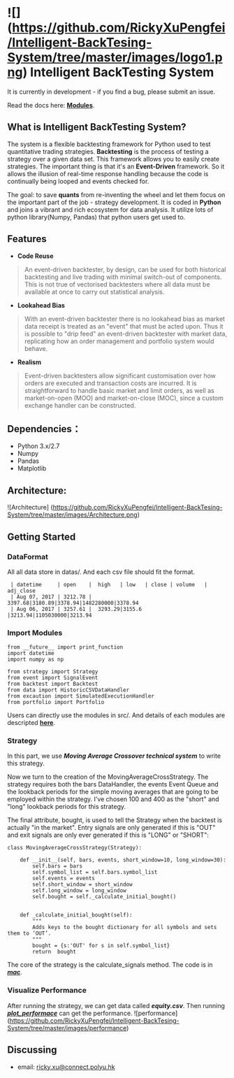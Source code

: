 ![] (https://github.com/RickyXuPengfei/Intelligent-BackTesing-System/tree/master/images/logo1.png)
Intelligent BackTesting System
==============================

It is currently in development - if you find a bug, please submit an issue.

Read the docs here: **[Modules](docs/html/index.html)**.

What is Intelligent BackTesting System?
-----------

The system is a flexible backtesting framework for Python used to test quantitative
trading strategies. **Backtesting** is the process of testing a strategy over a given 
data set. This framework allows you to easily create strategies. The important thing is that it's an **Event-Driven** framework. So it allows the illusion of real-time response handling because the code is continually being looped and events checked for. 

The goal: to save **quants** from re-inventing the wheel and let them focus on the 
important part of the job - strategy development. It is coded in **Python** and joins a vibrant and rich ecosystem for data analysis. It utilize lots of python library(Numpy, Pandas) that python users get used to. 


Features
---------

* **Code Reuse**
> An event-driven backtester, by design, can be used for both historical backtesting and live trading with minimal switch-out of components. This is 	not true of vectorised backtesters where all data must be available at once 	to carry out statistical analysis.

* **Lookahead Bias**
>    With an event-driven backtester there is no lookahead bias as market data receipt is treated as an "event" that must be acted upon. Thus it is possible to "drip feed" an event-driven backtester with market data, replicating how an order management and portfolio system would behave.

* **Realism**
> Event-driven backtesters allow significant customisation over how orders are executed and transaction costs are incurred. It is straightforward to handle basic market and limit orders, as well as market-on-open (MOO) and market-on-close (MOC), since a custom exchange handler can be constructed.

## Dependencies：

* Python 3.x/2.7 
* Numpy
* Pandas
* Matplotlib

## Architecture:
![Architecture] (https://github.com/RickyXuPengfei/Intelligent-BackTesing-System/tree/master/images/Architecture.png)


Getting Started
---------------

### DataFormat

 All all data store in datas/. And each csv file should fit the format.
 
	 | datetime     | open    |  high   | low   | close | volume   | adj_close
     | Aug 07, 2017 | 3212.78 |  3397.68|3180.89|3378.94|1482280000|3378.94
     | Aug 06, 2017 | 3257.61 |  3293.29|3155.6 |3213.94|1105030000|3213.94
    
    
### Import Modules
```
from __future__ import print_function
import datetime
import numpy as np

from strategy import Strategy
from event import SignalEvent
from backtest import Backtest
from data import HistoricCSVDataHandler
from excaution import SimulatedExecutionHandler
from portfolio import Portfolio
```
Users can directly use the  modules in src/. And details of each modules are descripted **[here](docs/html/index.html)**.


### Strategy
In this part, we use ***Moving Average Crossover technical system***  to write this strategy.

Now we turn to the creation of the MovingAverageCrossStrategy. The strategy requires both the bars DataHandler, the events Event Queue and the lookback periods for the simple moving averages that are going to be employed within the strategy. I’ve chosen 100 and 400 as the "short" and "long" lookback periods for this strategy.

The final attribute, bought, is used to tell the Strategy when the backtest is actually "in the market". Entry signals are only generated if this is "OUT" and exit signals are only ever generated if this is "LONG" or "SHORT":

```
class MovingAverageCrossStrategy(Strategy):

    def __init__(self, bars, events, short_window=10, long_window=30):
        self.bars = bars
        self.symbol_list = self.bars.symbol_list
        self.events = events
        self.short_window = short_window
        self.long_window = long_window
        self.bought = self._calculate_initial_bought()


    def _calculate_initial_bought(self):
        """
        Adds keys to the bought dictionary for all symbols and sets them to ’OUT’.
        """
        bought = {s:'OUT' for s in self.symbol_list}
        return  bought
```

The core of the strategy is the calculate_signals method. The code is in [***mac***](demo/mac.py).

### Visualize Performance
After running the strategy, we can get data called ***equity.csv***. Then running [***plot_performace***](demo/plot_performance.py) can get the performance.
![performance] (https://github.com/RickyXuPengfei/Intelligent-BackTesing-System/tree/master/images/performance)


Discussing
----------
- email: ricky.xu@connect.polyu.hk



